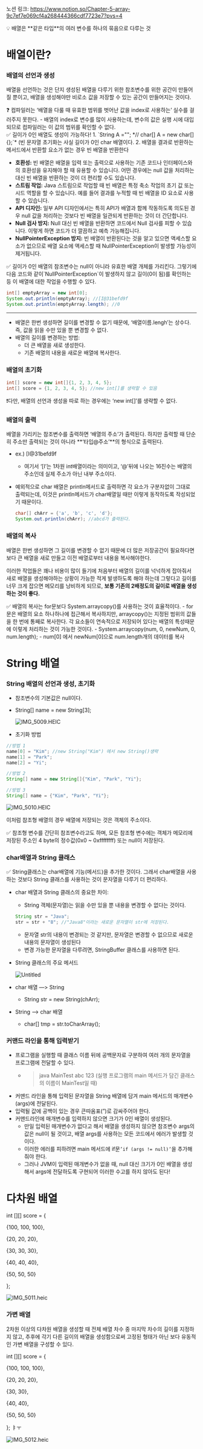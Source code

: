 노션 링크: https://www.notion.so/Chapter-5-array-9c7ef7e069cf4a268444366cdf7723e7?pvs=4
<aside>
💡 배열은 **같은 타입**의 여러 변수를 하나의 묶음으로 다루는 것

</aside>

# 배열이란?

### 배열의 선언과 생성

배열을 선언하는 것은 단지 생성된 배열을 다루기 위한 참조변수를 위한 공간이 만들어질 뿐이고, 배열을 생성해야만 비로소 값을 저장할 수 있는 공간이 만들어지는 것이다.

<aside>
❓ 컴파일러는 ‘배열을 다룰 때 유효한 범위를 벗어난 값을 index로 사용하는’ 실수를 걸러주지 못한다.
- 배열의 index로 변수를 많이 사용하는데, 변수의 값은 실행 시에 대입되므로 컴파일러는 이 값의 범위를 확인할 수 없다.

</aside>

<aside>
✅ 길이가 0인 배열도 생성이 가능하다!
1. `String A =""; *// char[] A = new char[]{};`* (빈 문자열 초기화는 사실 길이가 0인 char 배열이다.
2. 배열을 결과로 반환하는 메서드에서 반환할 요소가 없는 경우 빈 배열을 반환한다

- **호환성:** 빈 배열은 배열을 입력 또는 출력으로 사용하는 기존 코드나 인터페이스와의 호환성을 유지해야 할 때 유용할 수 있습니다. 어떤 경우에는 null 값을 처리하는 대신 빈 배열을 반환하는 것이 더 편리할 수도 있습니다.
- **스트림 작업:** Java 스트림으로 작업할 때 빈 배열은 특정 축소 작업의 초기 값 또는 시드 역할을 할 수 있습니다. 예를 들어 결과를 누적할 때 빈 배열을 ID 요소로 사용할 수 있습니다.
- **API 디자인:** 일부 API 디자인에서는 특히 API가 배열과 함께 작동하도록 의도된 경우 null 값을 처리하는 것보다 빈 배열을 일관되게 반환하는 것이 더 간단합니다.
- **Null 검사 방지:** Null 대신 빈 배열을 반환하면 코드에서 Null 검사를 피할 수 있습니다. 이렇게 하면 코드가 더 깔끔하고 예측 가능해집니다.
- **NullPointerException 방지:** 빈 배열이 반환된다는 것을 알고 있으면 액세스할 요소가 없으므로 배열 요소에 액세스할 때 NullPointerException이 발생할 가능성이 제거됩니다.
</aside>

<aside>
✅ 길이가 0인 배열의 참조변수는 null이 아니라 유효한 배열 개체를 가리킨다. 그렇기에 다음 코드와 같이`NullPointerException`이 발생하지 않고 길이(0이 됨)를 확인하는 등 이 배열에 대한 작업을 수행할 수 있다.

</aside>

```java
int[] emptyArray = new int[0];
System.out.println(emptyArray); //[I@31befd9f
System.out.println(emptyArray.length); //0
```

---

- 배열은 한번 생성하면 길이를 변경할 수 없기 때문에, ‘배열이름.lengh’는 상수다. 즉, 값을 읽을 수만 있을 뿐 변경할 수 없다.
- 배열의 길이를 변경하는 방법:
    - 더 큰 배열을 새로 생성한다.
    - 기존 배열의 내용을 새로운 배열에 복사한다.

### 배열의 초기화

```java
int[] score = new int[]{1, 2, 3, 4, 5};
int[] score = {1, 2, 3, 4, 5}; //new int[]를 생략할 수 있음
```

❗다만, 배열의 선언과 생성을 따로 하는 경우에는 ‘new int[]’를 생략할 수 없다.

### 배열의 출력

배열을 가리키는 참조변수를 출력하면 ‘배열의 주소’가 출력된다. 하지만 출력할 때 단순히 주소만 출력되는 것이 아니라 **‘타입@주소’**의 형식으로 출력된다.

- ex.) [I@31befd9f
    - 여기서 ‘[I’는 1차원 int배열이라는 의미이고, ‘@’뒤에 나오는 16진수는 배열의 주소인데 실제 주소가 아닌 내부 주소이다.
- 예외적으로 char 배열은 println메서드로 출력하면 각 요소가 구분자없이 그대로 출력되는데, 이것은 println메서드가 char배열일 때만 이렇게 동작하도록 작성되었기 때문이다.

    ```java
    char[] chArr = {'a', 'b', 'c', 'd'};
    System.out.println(chArr); //abcd가 출력된다.
    ```




### 배열의 복사

배열은 한번 생성하면 그 길이를 변경할 수 없기 때문에 더 많은 저장공간이 필요하다면 보다 큰 배열을 새로 만들고 이전 배열로부터 내용을 복사해야한다.

이러한 작업들은 꽤나 비용이 많이 들기에 처음부터 배열의 길이를 넉넉하게 잡아줘서 새로 배열을 생성해야하는 상황이 가능한 적게 발생하도록 해야 하는데 그렇다고 길이를 너무 크게 잡으면 메모리를 낭비하게 되므로, **보통 기존의 2배정도의 길이로 배열을 생성하는 것이 좋다.**

<aside>
✅ 배열의 복사는 for문보다 System.arraycopy()를 사용하는 것이 효율적이다.
- for문은 배열의 요소 하나하나에 접근해서 복사하지만, arraycopy()는 지정된 범위의 값들을 한 번에 통째로 복사한다. 각 요소들이 연속적으로 저장되어 있다는 배열의 특성때문에 이렇게 처리하는 것이 가능한 것이다.
- System.arraycopy(num, 0, newNum, 0, num.length);
- num[0] 에서 newNum[0]으로 num.length개의 데이터를 복사

</aside>

# String 배열

### String 배열의 선언과 생성, 초기화

- 참조변수의 기본값은 null이다.
- String[] name = new String[3];

  ![IMG_5009.HEIC](https://prod-files-secure.s3.us-west-2.amazonaws.com/7b02651c-b1e4-4baa-87b9-77c7970989fe/903f6a0b-8df0-43dc-89ae-d3df9ff4f616/IMG_5009.heic)

- 초기화 방법

```java
//방법 1
name[0] = "Kim"; //new String("Kim") 에서 new String()생략
name[1] = "Park";
name[2] = "Yi";

//방법 2
String[] name = new String[]{"Kim", "Park", "Yi"};

//방법 3
String[] name = {"Kim", "Park", "Yi"};
```

![IMG_5010.HEIC](https://prod-files-secure.s3.us-west-2.amazonaws.com/7b02651c-b1e4-4baa-87b9-77c7970989fe/f1a51ed4-477e-4ef2-8bc1-e2a76ce5cfef/IMG_5010.heic)

이처럼 참조형 배열의 경우 배열에 저장되는 것은 객체의 주소이다.

<aside>
✅ 참조형 변수를 간단히 참조변수라고도 하며, 모든 참조형 변수에는 객체가 메모리에 저장된 주소인 4 byte의 정수값(0x0 ~ 0xffffffff) 또는 null이 저장된다.

</aside>

### char배열과 String 클래스

<aside>
✅ String클래스는 char배열에 기능(메서드)을 추가한 것이다. 그래서 char배열을 사용하는 것보다 String 클래스를 사용하는 것이 문자열을 다루기 더 편리하다.

</aside>

- char 배열과 String 클래스의 중요한 차이:
    - String 객체(문자열)는 읽을 수만 있을 뿐 내용을 변경할 수 없다는 것이다.

    ```java
    String str = "Java";
    str = str + "8"; //"Java8"이라는 새로운 문자열이 str에 저장된다.
    ```

    - 문자열 str의 내용이 변경되는 것 같지만, 문자열은 변경할 수 없으므로 새로운 내용의 문자열이 생성된다
    - 변경 가능한 문자열을 다루려면, StringBuffer 클래스를 사용하면 된다.
- String 클래스의 주요 메서드

  ![Untitled](https://prod-files-secure.s3.us-west-2.amazonaws.com/7b02651c-b1e4-4baa-87b9-77c7970989fe/26412018-fcea-44f6-bf1f-4b19a634627f/Untitled.png)

- char 배열 —> String
    - String str = new String(chArr);
- String —> char 배열
    - char[] tmp = str.toCharArray();

### 커맨드 라인을 통해 입력받기

- 프로그램을 실행할 때 클래스 이름 뒤에 공백문자로 구분하여 여러 개의 문자열을 프로그램에 전달할 수 있다.
    - >java MainTest abc 123 (실행 프로그램의 main 메서드가 담긴 클래스의 이름이 MainTest일 때)
- 커맨드 라인을 통해 입력된 문자열을 String 배열에 담겨 main 메서드의 매개변수(args)에 전달된다.
- 입력될 값에 공백이 있는 경우 큰따옴표(”)로 감싸주어야 한다.
- 커맨드라인에 매개변수를 입력하지 않으면 크기가 0인 배열이 생성된다.
    - 만일 입력된 매개변수가 없다고 해서 배열을 생성하지 않으면 참조변수 args의 값은 null이 될 것이고, 배열 args를 사용하는 모든 코드에서 에러가 발생할 것이다.
    - 이러한 에러를 피하려면 main 메서드에 if문`’if (args != null)’`을 추가해줘야 한다.
    - 그러나 JVM이 입력된 매개변수가 없을 때, null 대신 크기가 0인 배열을 생성해서 args에 전달하도록 구현되어 이러한 수고를 하지 않아도 된다!

# 다차원 배열

int [][] score = {

{100, 100, 100},

{20, 20, 20},

{30, 30, 30},

{40, 40, 40},

{50, 50, 50}

};

![IMG_5011.heic](https://prod-files-secure.s3.us-west-2.amazonaws.com/7b02651c-b1e4-4baa-87b9-77c7970989fe/9cfb5a0e-93f7-4d37-abd6-2f378e7015a5/IMG_5011.heic)

### 가변 배열

2차원 이상의 다차원 배열을 생성할 때 전체 배열 차수 중 마지막 차수의 길이를 지정하지 않고, 추후에 각기 다른 길이의 배열을 생성함으로써 고정된 형태가 아닌 보다 유동적인 가변 배열을 구성할 수 있다.

int [][] score = {

{100, 100, 100},

{20, 20, 20},

{30, 30},

{40, 40},

{50, 50, 50}

}; ㅑㅜ

![IMG_5012.heic](https://prod-files-secure.s3.us-west-2.amazonaws.com/7b02651c-b1e4-4baa-87b9-77c7970989fe/d0c65865-7265-46d1-92c2-6a5e8e9b3ea7/IMG_5012.heic)